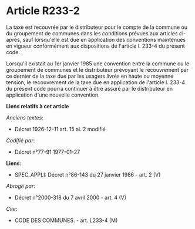# Article R233-2

La taxe est recouvrée par le distributeur pour le compte de la commune ou du groupement de communes dans les conditions
prévues aux articles ci-après, sauf lorsqu'elle est due en application des conventions maintenues en vigueur conformément aux
dispositions de l'article l. 233-4 du présent code.

Lorsqu'il existait au 1er janvier 1985 une convention entre la commune ou le groupement de communes et le distributeur
prévoyant le recouvrement par ce dernier de la taxe due par les usagers livrés en haute ou moyenne tension, le recouvrement
de la taxe due en application de l'article l. 233-4 du présent code pourra continuer à être assuré par le distributeur en
application d'une nouvelle convention.

**Liens relatifs à cet article**

_Anciens textes_:

  - Décret  1926-12-11 art. 15 al. 2 modifié

_Codifié par_:

  - Décret n°77-91 1977-01-27

**Liens**:

  - SPEC_APPLI: Décret n°86-143 du 27 janvier 1986 - art. 2 (V)

_Abrogé par_:

  - Décret n°2000-318 du 7 avril 2000 - art. 4 (V)

_Cite_:

  - CODE DES COMMUNES. - art. L233-4 (M)
